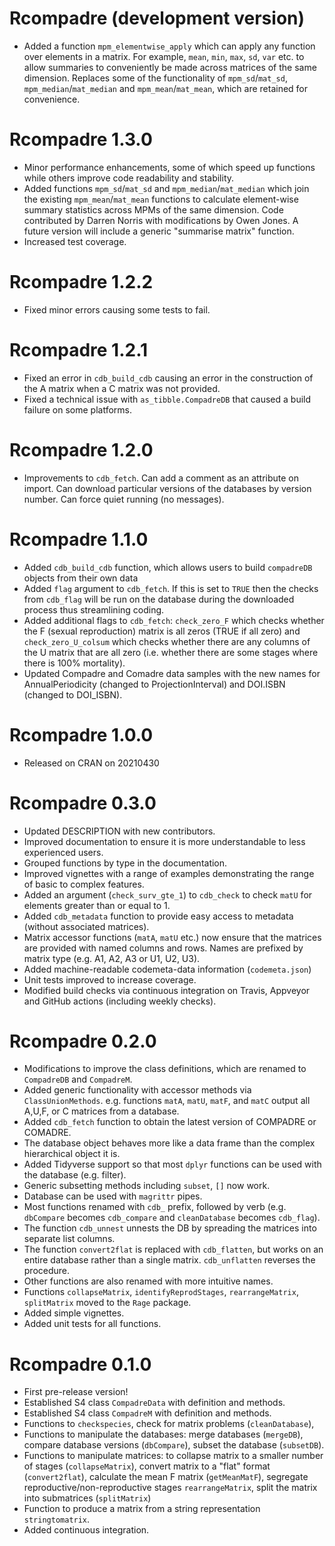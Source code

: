 # Rcompadre (development version)

* Added a function `mpm_elementwise_apply` which can apply any function over elements in a matrix. For example, `mean`, `min`, `max`, `sd`, `var` etc. to allow summaries to conveniently be made across matrices of the same dimension. Replaces some of the functionality of `mpm_sd`/`mat_sd`, `mpm_median`/`mat_median` and `mpm_mean`/`mat_mean`, which are retained for convenience.

# Rcompadre 1.3.0

* Minor performance enhancements, some of which speed up functions while others improve code readability and stability.
* Added functions `mpm_sd`/`mat_sd` and `mpm_median`/`mat_median` which join the existing `mpm_mean`/`mat_mean` functions to calculate element-wise summary statistics across MPMs of the same dimension. Code contributed by Darren Norris with modifications by Owen Jones. A future version will include a generic "summarise matrix" function.
* Increased test coverage.

# Rcompadre 1.2.2

* Fixed minor errors causing some tests to fail.

# Rcompadre 1.2.1 

* Fixed an error in `cdb_build_cdb` causing an error in the construction of the A matrix when a C matrix was not provided.
* Fixed a technical issue with `as_tibble.CompadreDB` that caused a build failure on some platforms.

# Rcompadre 1.2.0

* Improvements to `cdb_fetch`. Can add a comment as an attribute on import. Can download particular versions of the databases by version number. Can force quiet running (no messages).

# Rcompadre 1.1.0

* Added `cdb_build_cdb` function, which allows users to build `compadreDB` objects from their own data
* Added `flag` argument to `cdb_fetch`. If this is set to `TRUE` then the checks from `cdb_flag` will be run on the database during the downloaded process thus streamlining coding.
* Added additional flags to `cdb_fetch`: `check_zero_F` which checks whether the F (sexual reproduction) matrix is all zeros (TRUE if all zero) and `check_zero_U_colsum` which checks whether there are any columns of the U matrix that are all zero (i.e. whether there are some stages where there is 100% mortality).
* Updated Compadre and Comadre data samples with the new names for AnnualPeriodicity (changed to ProjectionInterval) and DOI.ISBN (changed to DOI_ISBN).

# Rcompadre 1.0.0 

* Released on CRAN on 20210430

# Rcompadre 0.3.0 

* Updated DESCRIPTION with new contributors.
* Improved documentation to ensure it is more understandable to less experienced users.
* Grouped functions by type in the documentation.
* Improved vignettes with a range of examples demonstrating the range of basic to complex features.
* Added an argument (`check_surv_gte_1`) to `cdb_check` to check `matU` for elements greater than or equal to 1.
* Added `cdb_metadata` function to provide easy access to metadata (without associated matrices).
* Matrix accessor functions (`matA`, `matU` etc.) now ensure that the matrices are provided with named columns and rows. Names are prefixed by matrix type (e.g. A1, A2, A3 or U1, U2, U3).
* Added machine-readable codemeta-data information (`codemeta.json`)
* Unit tests improved to increase coverage.
* Modified build checks via continuous integration on Travis, Appveyor and GitHub actions (including weekly checks).

# Rcompadre 0.2.0 

* Modifications to improve the class definitions, which are renamed to `CompadreDB` and `CompadreM`.
* Added generic functionality with accessor methods via `ClassUnionMethods`. e.g. functions `matA`, `matU`, `matF`, and `matC` output all A,U,F, or C matrices from a database.
* Added `cdb_fetch` function to obtain the latest version of COMPADRE or COMADRE.
* The database object behaves more like a data frame than the complex hierarchical object it is.
* Added Tidyverse support so that most `dplyr` functions can be used with the database (e.g. filter).
* Generic subsetting methods including `subset`, `[]` now work.
* Database can be used with `magrittr` pipes.
* Most functions renamed with `cdb_` prefix, followed by verb (e.g. `dbCompare` becomes `cdb_compare` and `cleanDatabase` becomes `cdb_flag`).
* The function `cdb_unnest` unnests the DB by spreading the matrices into separate list columns. 
* The function `convert2flat` is replaced with `cdb_flatten`, but works on an entire database rather than a single matrix. `cdb_unflatten` reverses the procedure.
* Other functions are also renamed with more intuitive names.
* Functions `collapseMatrix`, `identifyReprodStages`, `rearrangeMatrix`, `splitMatrix` moved to the `Rage` package.
* Added simple vignettes.
* Added unit tests for all functions.

# Rcompadre 0.1.0

* First pre-release version!
* Established S4 class `CompadreData` with definition and methods.
* Established S4 class `CompadreM` with definition and methods.
* Functions to `checkspecies`, check for matrix problems (`cleanDatabase`), 
* Functions to manipulate the databases: merge databases (`mergeDB`), compare database versions (`dbCompare`), subset the database (`subsetDB`).
* Functions to manipulate matrices: to collapse matrix to a smaller number of stages (`collapseMatrix`), convert matrix to a "flat" format (`convert2flat`), calculate the mean F matrix (`getMeanMatF`), segregate reproductive/non-reproductive stages `rearrangeMatrix`, split the matrix into submatrices (`splitMatrix`) 
* Function to produce a matrix from a string representation `stringtomatrix`.
* Added continuous integration.
